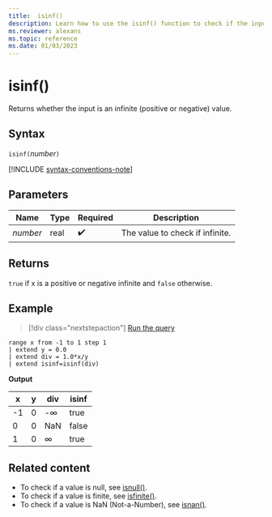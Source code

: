 ```yaml
---
title:  isinf()
description: Learn how to use the isinf() function to check if the input is an infinite value.
ms.reviewer: alexans
ms.topic: reference
ms.date: 01/03/2023
---
```

# isinf()

Returns whether the input is an infinite (positive or negative) value.  

## Syntax

`isinf(`*number*`)`

[!INCLUDE [syntax-conventions-note](../../includes/syntax-conventions-note.md)]

## Parameters

| Name | Type | Required | Description |
| -- | -- | -- | -- |
|*number*|real| :heavy_check_mark:| The value to check if infinite.|

## Returns

`true` if x is a positive or negative infinite and `false` otherwise.

## Example

> [!div class="nextstepaction"]
> <a href="https://dataexplorer.azure.com/clusters/help/databases/Samples?query=H4sIAAAAAAAAAytKzEtPVahQSCvKz1XQNVQoyVcwVCguSS1QMOTlqlFIrShJzUtRqFSwVTDQM0ASScksA4oZ6hloVehXIolnFmfmpdmCSQ2gGk0AQSRax2AAAAA=" target="_blank">Run the query</a>

```kusto
range x from -1 to 1 step 1
| extend y = 0.0
| extend div = 1.0*x/y
| extend isinf=isinf(div)
```

**Output**

|x|y|div|isinf|
|---|---|---|---|
|-1|0|-∞|true|
|0|0|NaN|false|
|1|0|∞|true|

## Related content

* To check if a value is null, see [isnull()](isnull-function.md).
* To check if a value is finite, see [isfinite()](isfinite-function.md).
* To check if a value is NaN (Not-a-Number), see [isnan()](isnan-function.md).

